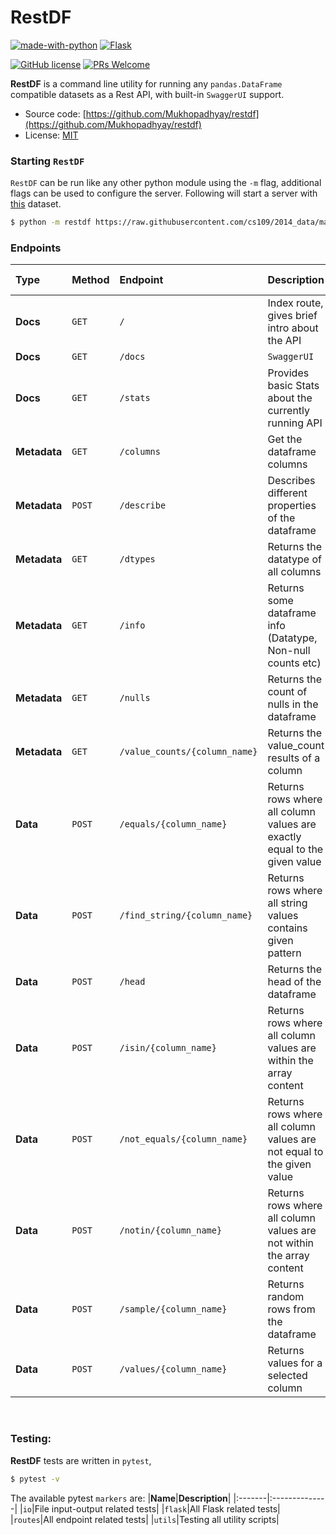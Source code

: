 # RestDF

[![made-with-python](https://img.shields.io/badge/Made%20with-Python-1f425f.svg?style=for-the-badge&logo=appveyor)](https://www.python.org/)
[![Flask](https://img.shields.io/badge/flask-%23000.svg?style=for-the-badge&logo=flask&logoColor=white)](https://flask.palletsprojects.com/en/2.0.x/)

[![GitHub license](https://img.shields.io/badge/license-MIT-brightgreen?style=flat-square)](https://github.com/Mukhopadhyay/restdf/blob/master/LICENSE)
[![PRs Welcome](https://img.shields.io/badge/PRs-welcome-brightgreen.svg?style=flat-square)](http://makeapullrequest.com)

**RestDF** is a command line utility for running any `pandas.DataFrame` compatible datasets as a Rest API, with built-in `SwaggerUI` support.

* Source code: [https://github.com/Mukhopadhyay/restdf](https://github.com/Mukhopadhyay/restdf)
* License: [MIT](https://github.com/Mukhopadhyay/restdf/blob/master/LICENSE)

### Starting `RestDF`

`RestDF` can be run like any other python module using the `-m` flag, additional flags can be used to configure the server.
Following will start a server with [this](https://raw.githubusercontent.com/cs109/2014_data/master/diamonds.csv) dataset.

```bash
$ python -m restdf https://raw.githubusercontent.com/cs109/2014_data/master/diamonds.csv -d -p 5000
```

### Endpoints
|**Type**|**Method**|**Endpoint**|**Description**|**Request Body**|
|:-------|:---------|:------------|:--------------|:----------------|
|**Docs**|`GET`|`/`|Index route, gives brief intro about the API||
|**Docs**|`GET`|`/docs`|`SwaggerUI`|
|**Docs**|`GET`|`/stats`|Provides basic Stats about the currently running API||
|**Metadata**|`GET`|`/columns`|Get the dataframe columns||
|**Metadata**|`POST`|`/describe`|Describes different properties of the dataframe||
|**Metadata**|`GET`|`/dtypes`|Returns the datatype of all columns||
|**Metadata**|`GET`|`/info`|Returns some dataframe info (Datatype, Non-null counts etc)||
|**Metadata**|`GET`|`/nulls`|Returns the count of nulls in the dataframe||
|**Metadata**|`GET`|`/value_counts/{column_name}`|Returns the value_count results of a column||
|**Data**|`POST`|`/equals/{column_name}`|Returns rows where all column values are exactly equal to the given value||
|**Data**|`POST`|`/find_string/{column_name}`|Returns rows where all string values contains given pattern||
|**Data**|`POST`|`/head`|Returns the head of the dataframe||
|**Data**|`POST`|`/isin/{column_name}`|Returns rows where all column values are within the array content||
|**Data**|`POST`|`/not_equals/{column_name}`|Returns rows where all column values are not equal to the given value||
|**Data**|`POST`|`/notin/{column_name}`|Returns rows where all column values are not within the array content||
|**Data**|`POST`|`/sample/{column_name}`|Returns random rows from the dataframe||
|**Data**|`POST`|`/values/{column_name}`|Returns values for a selected column||

<br/>

### Testing:
**RestDF** tests are written in `pytest`,
```bash
$ pytest -v
```
The available pytest `markers` are:
|**Name**|**Description**|
|:-------|:--------------|
|`io`|File input-output related tests|
|`flask`|All Flask related tests|
|`routes`|All endpoint related tests|
|`utils`|Testing all utility scripts|